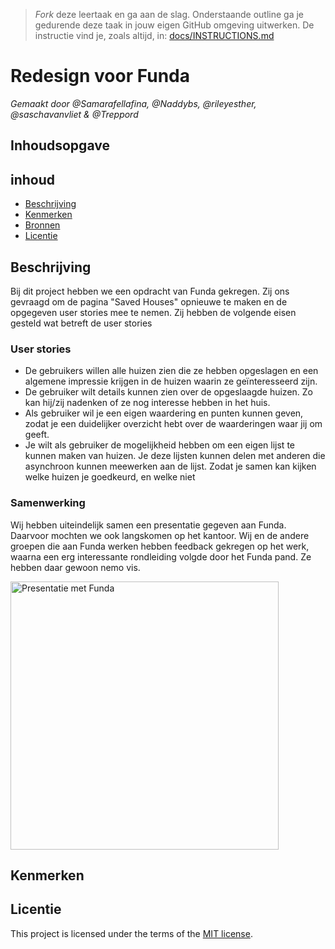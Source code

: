 > _Fork_ deze leertaak en ga aan de slag. Onderstaande outline ga je gedurende deze taak in jouw eigen GitHub omgeving uitwerken. De instructie vind je, zoals altijd, in: [docs/INSTRUCTIONS.md](docs/INSTRUCTIONS.md)

# Redesign voor Funda
_Gemaakt door @Samarafellafina, @Naddybs, @rileyesther, @saschavanvliet & @Treppord_
## Inhoudsopgave

## inhoud
  * [Beschrijving](#beschrijving)
  * [Kenmerken](#kenmerken)
  * [Bronnen](#bronnen)
  * [Licentie](#licentie)

## Beschrijving
<!-- In de Beschrijving staat hoe je project er uit ziet, hoe het werkt en wat je er mee kan. -->
<!-- Voeg een mooie poster visual toe 📸 -->
<!-- Voeg een link toe naar Github Pages 🌐-->
Bij dit project hebben we een opdracht van Funda gekregen. Zij ons gevraagd om de pagina "Saved Houses" opnieuwe te maken en de opgegeven user stories mee te nemen. Zij hebben de volgende eisen gesteld wat betreft de user stories

### User stories
- De gebruikers willen alle huizen zien die ze hebben opgeslagen en een algemene impressie krijgen in de huizen waarin ze geïnteresseerd zijn.
- De gebruiker wilt details kunnen zien over de opgeslaagde huizen. Zo kan hij/zij nadenken of ze nog interesse hebben in het huis.
- Als gebruiker wil je een eigen waardering en punten kunnen geven, zodat je een duidelijker overzicht hebt over de waarderingen waar jij om geeft.
- Je wilt als gebruiker de mogelijkheid hebben om een eigen lijst te kunnen maken van huizen. Je deze lijsten kunnen delen met anderen die asynchroon kunnen meewerken aan de lijst. Zodat je samen kan kijken welke huizen je goedkeurd, en welke niet

### Samenwerking
Wij hebben uiteindelijk samen een presentatie gegeven aan Funda. Daarvoor mochten we ook langskomen op het kantoor. Wij en de andere groepen die aan Funda werken hebben feedback gekregen op het werk, waarna een erg interessante rondleiding volgde door het Funda pand. Ze hebben daar gewoon nemo vis. 


  
<img width="429" alt="Presentatie met Funda" src="image src=https://i.imgur.com/YuOFnQJ.jpg">



## Kenmerken
<!-- Bij Kenmerken staat welke technieken zijn gebruikt en hoe. Wat is de HTML structuur? Wat zijn de belangrijkste dingen in CSS? Wat is er met Javascript gedaan en hoe? Misschien heb je een framwork of library gebruikt? -->



## Licentie

This project is licensed under the terms of the [MIT license](./LICENSE).
